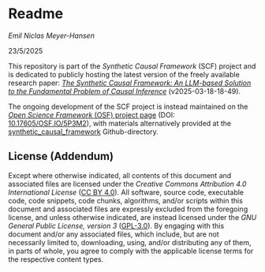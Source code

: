 # Readme

*Emil Niclas Meyer-Hansen*

23/5/2025

This repository is part of the *Synthetic Causal Framework* (SCF) project and is dedicated to publicly hosting the latest version of the freely available research paper: [*The Synthetic Causal Framework: An LLM-based Solution to the Fundamental Problem of Causal Inference*](https://emeyer-hansen.github.io/synthetic-causal-framework/) (v2025-03-18-18-49).

The ongoing development of the SCF project is instead maintained on the [*Open Science Framework* (OSF) project page](https://osf.io/5p3m2/) (DOI: [10.17605/OSF.IO/5P3M2](https://doi.org/10.17605/OSF.IO/5P3M2)), with materials alternatively provided at the [synthetic_causal_framework](https://github.com/emeyer-hansen/synthetic_causal_framework) Github-directory.

## License (Addendum)
Except where otherwise indicated, all contents of this document and associated files are licensed under the *Creative Commons
Attribution 4.0 International License* ([CC BY 4.0](https://creativecommons.org/licenses/by/4.0/)). All software, source code, executable code, code snippets, code chunks, algorithms, and/or
scripts within this document and associated files are expressly excluded from the foregoing license, and unless otherwise indicated, are instead
licensed under the *GNU General Public License, version 3* ([GPL-3.0](https://www.gnu.org/licenses/gpl-3.0.html)). By engaging with this document and/or any associated files, which
include, but are not necessarily limited to, downloading, using, and/or distributing any of them, in parts of whole, you agree to comply with
the applicable license terms for the respective content types.

